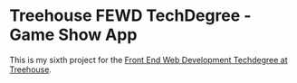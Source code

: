 #  Treehouse FEWD TechDegree - Game Show App


This is my sixth project for the [Front End Web Development Techdegree at Treehouse](https://teamtreehouse.com/techdegree/front-end-web-development).

